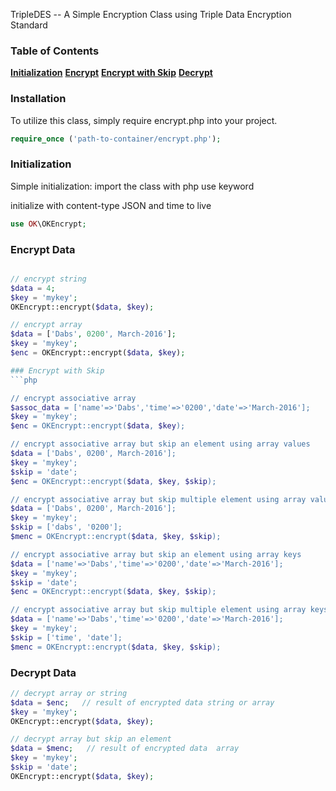 TripleDES -- A Simple Encryption Class using Triple Data Encryption Standard

### Table of Contents
**[Initialization](#initialization)**
**[Encrypt](#encrypt)**
**[Encrypt with Skip](#encrypt-skip)**
**[Decrypt](#encrypt)**

### Installation
To utilize this class, simply require encrypt.php into your project.

```php
require_once ('path-to-container/encrypt.php');
```

### Initialization
Simple initialization: import the class with php use keyword

initialize with content-type JSON and time to live
```php
use OK\OKEncrypt;
```


### Encrypt Data
```php

// encrypt string
$data = 4;
$key = 'mykey';
OKEncrypt::encrypt($data, $key);

// encrypt array
$data = ['Dabs', 0200', March-2016'];
$key = 'mykey';
$enc = OKEncrypt::encrypt($data, $key);

### Encrypt with Skip
```php

// encrypt associative array
$assoc_data = ['name'=>'Dabs','time'=>'0200','date'=>'March-2016'];
$key = 'mykey';
$enc = OKEncrypt::encrypt($data, $key);

// encrypt associative array but skip an element using array values
$data = ['Dabs', 0200', March-2016'];
$key = 'mykey';
$skip = 'date';
$enc = OKEncrypt::encrypt($data, $key, $skip);

// encrypt associative array but skip multiple element using array values
$data = ['Dabs', 0200', March-2016'];
$key = 'mykey';
$skip = ['dabs', '0200'];
$menc = OKEncrypt::encrypt($data, $key, $skip);

// encrypt associative array but skip an element using array keys
$data = ['name'=>'Dabs','time'=>'0200','date'=>'March-2016'];
$key = 'mykey';
$skip = 'date';
$enc = OKEncrypt::encrypt($data, $key, $skip);

// encrypt associative array but skip multiple element using array keys
$data = ['name'=>'Dabs','time'=>'0200','date'=>'March-2016'];
$key = 'mykey';
$skip = ['time', 'date'];
$menc = OKEncrypt::encrypt($data, $key, $skip);
```


### Decrypt Data
```php
// decrypt array or string
$data = $enc;   // result of encrypted data string or array
$key = 'mykey';
OKEncrypt::encrypt($data, $key);

// decrypt array but skip an element
$data = $menc;   // result of encrypted data  array
$key = 'mykey';
$skip = 'date';
OKEncrypt::encrypt($data, $key);
```
